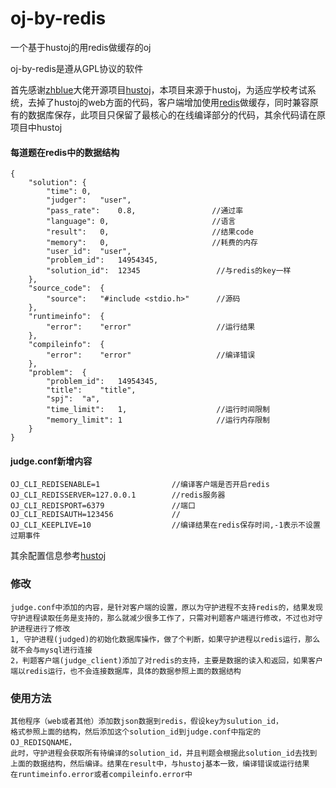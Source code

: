 # oj-by-redis
一个基于hustoj的用redis做缓存的oj

oj-by-redis是遵从GPL协议的软件

首先感谢<a href="https://github.com/zhblue">zhblue</a>大佬开源项目<a href="https://github.com/zhblue/hustoj">hustoj</a>，本项目来源于hustoj，为适应学校考试系统，去掉了hustoj的web方面的代码，客户端增加使用<a href="https://github.com/antirez/redis">redis</a>做缓存，同时兼容原有的数据库保存，此项目只保留了最核心的在线编译部分的代码，其余代码请在原项目中hustoj

#### 每道题在redis中的数据结构
    {
    	"solution":	{
    		"time":	0,
    		"judger":	"user",
    		"pass_rate":	0.8,                 //通过率
    		"language":	0,                       //语言
    		"result":	0,                       //结果code
    		"memory":	0,                       //耗费的内存
    		"user_id":	"user",                  
    		"problem_id":	14954345,           
    		"solution_id":	12345                 //与redis的key一样
    	},
    	"source_code":	{
    		"source":	"#include <stdio.h>"      //源码
    	},
    	"runtimeinfo":	{
    		"error":	"error"                   //运行结果
    	},
    	"compileinfo":	{
    		"error":	"error"                   //编译错误
    	},
    	"problem":	{
    		"problem_id":	14954345,
    		"title":	"title",
    		"spj":	"a",
    		"time_limit":	1,                    //运行时间限制
    		"memory_limit":	1                     //运行内存限制
    	}
    }


#### judge.conf新增内容
    OJ_CLI_REDISENABLE=1                //编译客户端是否开启redis
    OJ_CLI_REDISSERVER=127.0.0.1        //redis服务器
    OJ_CLI_REDISPORT=6379               //端口
    OJ_CLI_REDISAUTH=123456             //
    OJ_CLI_KEEPLIVE=10                  //编译结果在redis保存时间,-1表示不设置过期事件
<p>其余配置信息参考<a href="https://github.com/zhblue/hustoj">hustoj</a></p>



### 修改
    judge.conf中添加的内容，是针对客户端的设置，原以为守护进程不支持redis的，结果发现守护进程读取任务是支持的，那么就减少很多工作了，只需对判题客户端进行修改，不过也对守护进程进行了修改
    1, 守护进程(judged)的初始化数据库操作，做了个判断，如果守护进程以redis运行，那么就不会与mysql进行连接
    2，判题客户端(judge_client)添加了对redis的支持，主要是数据的读入和返回，如果客户端以redis运行，也不会连接数据库，具体的数据参照上面的数据结构

### 使用方法
    其他程序（web或者其他）添加数json数据到redis，假设key为sulution_id，
    格式参照上面的结构，然后添加这个solution_id到judge.conf中指定的OJ_REDISQNAME，
    此时，守护进程会获取所有待编译的solution_id，并且判题会根据此solution_id去找到
    上面的数据结构，然后编译。结果在result中，与hustoj基本一致，编译错误或运行结果
    在runtimeinfo.error或者compileinfo.error中
